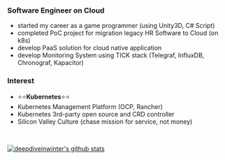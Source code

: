 

### Software Engineer on Cloud
- started my career as a game programmer (using Unity3D, C# Script)
- completed PoC project for migration legacy HR Software to Cloud (on k8s)
- develop PaaS solution for cloud native application
- develop Monitoring System using TICK stack (Telegraf, InfluxDB, Chronograf, Kapacitor)

### Interest
- :star::star:**Kubernetes**:star::star:
- Kubernetes Management Platform (OCP, Rancher)
- Kubernetes 3rd-party open source and CRD controller
- Silicon Valley Culture (chase mission for service, not money)


<div>
<br/>

[![deepdiveinwinter's github stats](https://github-readme-stats.vercel.app/api?username=deepdiveinwinter)](https://github.com/deepdiveinwinter/github-readme-stats)

</div>
